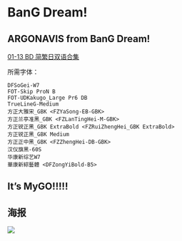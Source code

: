 # BanG Dream!

## ARGONAVIS from BanG Dream!

[01-13 BD 简繁日双语合集](https://github.com/Nekomoekissaten-SUB/Nekomoekissaten-Storage/releases/download/subtitle_pkg/argo-bdp_BD_JPCH.7z)

所需字体：
```
DFSoGei-W7
FOT-Skip ProN B
FOT-UDKakugo_Large Pr6 DB
TrueLineG-Medium
方正大雅宋_GBK <FZYaSong-EB-GBK>
方正兰亭准黑_GBK <FZLanTingHei-M-GBK>
方正锐正黑_GBK ExtraBold <FZRuiZhengHei_GBK ExtraBold>
方正锐正黑_GBK Medium
方正正中黑_GBK <FZZhengHei-DB-GBK>
汉仪旗黑-60S
华康新综艺W7
華康新綜藝體 <DFZongYiBold-B5>
```

## It’s MyGO!!!!!

## 海报

![](https://nekomoe.pages.dev/images/2020-04/argo-bdp.png)
